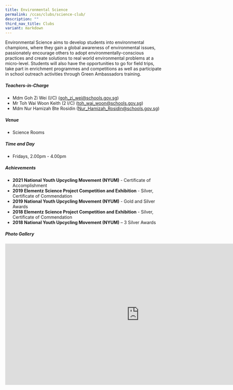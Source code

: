 ```yaml
---
title: Environmental Science
permalink: /ccas/clubs/science-club/
description: ""
third_nav_title: Clubs
variant: markdown
---
```

Environmental Science aims to develop students into environmental champions, where they gain a global awareness of environmental issues, passionately encourage others to adopt environmentally-conscious practices and create solutions to real world environmental problems at a micro-level. Students will also have the opportunities to go for field trips, take part in enrichment programmes and  competitions as well as  participate in school outreach activities through Green Ambassadors training.

##### **Teachers-in-Charge**
* Mdm Goh Zi Wei (I/C) (goh_zi_wei@schools.gov.sg)
* Mr Toh Wai Woon Keith (2 I/C) (toh_wai_woon@schools.gov.sg)
* Mdm Nur Hamizah Bte Rosidin (Nur_Hamizah_Rosidin@schools.gov.sg)

##### **Venue**
* Science Rooms

##### **Time and Day**
* Fridays, 2.00pm - 4.00pm

##### **Achievements**
* **2021 National Youth Upcycling Movement (NYUM)** - Certificate of Accomplishment
* **2019 Elementz Science Project Competition and Exhibition** - Silver, Certificate of Commendation
* **2019 National Youth Upcycling Movement (NYUM)** - Gold and Silver Awards
* **2018 Elementz Science Project Competition and Exhibition** - Silver, Certificate of Commendation
* **2018 National Youth Upcycling Movement (NYUM)** – 3 Silver Awards

##### **Photo Gallery**

<iframe src="https://docs.google.com/presentation/d/e/2PACX-1vQPnkjizGLw-9FSHyljtDoySbR0tPBFen89fE62JayMmE4Y0JJryyW_a8fLXu_ITiRuaOk5IFSKgwYC/embed?start=true&amp;loop=true&amp;delayms=5000" frameborder="0" width="860" height="455" allowfullscreen="true"></iframe>